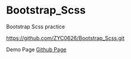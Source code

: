 # Bootstrap_Scss
Bootstrap Scss practice


https://github.com/ZYC0626/Bootstrap_Scss.git

Demo Page
<a href="https://zyc0626.github.io/Bootstrap_Scss/index.html">Github Page</a>
